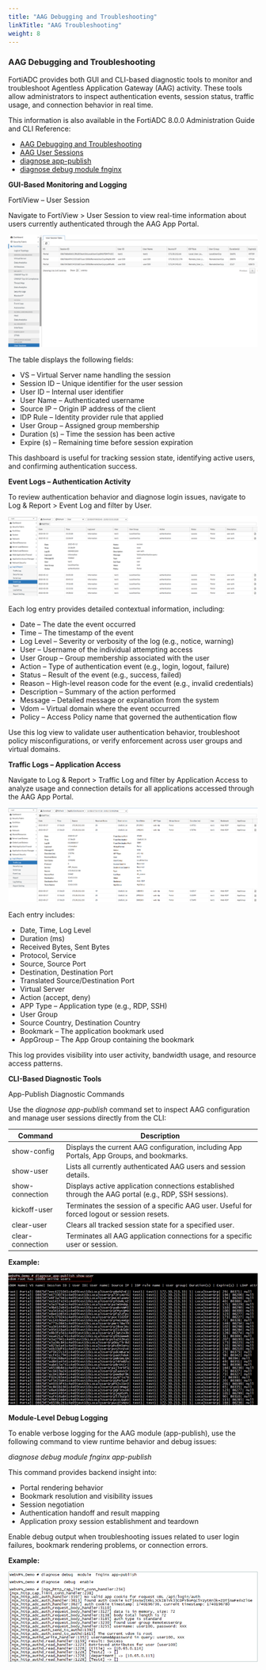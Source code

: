 ```yaml
---
title: "AAG Debugging and Troubleshooting"
linkTitle: "AAG Troubleshooting"
weight: 8 
---
```


### AAG Debugging and Troubleshooting

FortiADC provides both GUI and CLI-based diagnostic tools to monitor and troubleshoot Agentless Application Gateway (AAG) activity. These tools allow administrators to inspect authentication events, session status, traffic usage, and connection behavior in real time.

This information is also available in the FortiADC 8.0.0 Administration Guide and CLI Reference:

- [AAG Debugging and Troubleshooting](https://docs.fortinet.com/document/fortiadc/8.0.0/administration-guide/694701)
- [AAG User Sessions](https://docs.fortinet.com/document/fortiadc/8.0.0/administration-guide/545501)
- [diagnose app-publish](https://docs.fortinet.com/document/fortiadc/8.0.0/cli-reference/536628)
- [diagnose debug module fnginx](https://docs.fortinet.com/document/fortiadc/8.0.0/cli-reference/114820/diagnose-debug-module-fnginx)

**GUI-Based Monitoring and Logging**

FortiView – User Session

Navigate to FortiView > User Session to view real-time information about users currently authenticated through the AAG App Portal.

![](aag24.png)

The table displays the following fields:

- VS – Virtual Server name handling the session
- Session ID – Unique identifier for the user session
- User ID – Internal user identifier
- User Name – Authenticated username
- Source IP – Origin IP address of the client
- IDP Rule – Identity provider rule that applied
- User Group – Assigned group membership
- Duration (s) – Time the session has been active
- Expire (s) – Remaining time before session expiration

This dashboard is useful for tracking session state, identifying active users, and confirming authentication success.

**Event Logs – Authentication Activity**

To review authentication behavior and diagnose login issues, navigate to Log & Report > Event Log and filter by User.

![](aag25.png)

Each log entry provides detailed contextual information, including:

- Date – The date the event occurred
- Time – The timestamp of the event
- Log Level – Severity or verbosity of the log (e.g., notice, warning)
- User – Username of the individual attempting access
- User Group – Group membership associated with the user
- Action – Type of authentication event (e.g., login, logout, failure)
- Status – Result of the event (e.g., success, failed)
- Reason – High-level reason code for the event (e.g., invalid credentials)
- Description – Summary of the action performed
- Message – Detailed message or explanation from the system
- Vdom – Virtual domain where the event occurred
- Policy – Access Policy name that governed the authentication flow

Use this log view to validate user authentication behavior, troubleshoot policy misconfigurations, or verify enforcement across user groups and virtual domains.

**Traffic Logs – Application Access**

Navigate to Log & Report > Traffic Log and filter by Application Access to analyze usage and connection details for all applications accessed through the AAG App Portal.

![](aag26.png)

Each entry includes:

- Date, Time, Log Level
- Duration (ms)
- Received Bytes, Sent Bytes
- Protocol, Service
- Source, Source Port
- Destination, Destination Port
- Translated Source/Destination Port
- Virtual Server
- Action (accept, deny)
- APP Type – Application type (e.g., RDP, SSH)
- User Group
- Source Country, Destination Country
- Bookmark – The application bookmark used
- AppGroup – The App Group containing the bookmark

This log provides visibility into user activity, bandwidth usage, and resource access patterns.

**CLI-Based Diagnostic Tools**

App-Publish Diagnostic Commands

Use the *diagnose app-publish* command set to inspect AAG configuration and manage user sessions directly from the CLI:

|Command|Description|
|-------|-----------|
|show-config|Displays the current AAG configuration, including App Portals, App Groups, and bookmarks.|
|show-user|Lists all currently authenticated AAG users and session details.|
|show-connection|Displays active application connections established through the AAG portal (e.g., RDP, SSH sessions).|
|kickoff-user|Terminates the session of a specific AAG user. Useful for forced logout or session resets.|
|clear-user|Clears all tracked session state for a specified user.|
|clear-connection|Terminates all AAG application connections for a specific user or session.|

**Example:**

![](aag27.png)

**Module-Level Debug Logging**

To enable verbose logging for the AAG module (app-publish), use the following command to view runtime behavior and debug issues:

*diagnose debug module fnginx app-publish*

This command provides backend insight into:

- Portal rendering behavior
- Bookmark resolution and visibility issues
- Session negotiation
- Authentication handoff and result mapping
- Application proxy session establishment and teardown

Enable debug output when troubleshooting issues related to user login failures, bookmark rendering problems, or connection errors.

**Example:**

![](aag28.png)